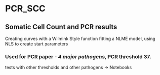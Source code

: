 # PCR_SCC

## Somatic Cell Count and PCR results

Creating curves with a Wilmink Style function
fitting a NLME model, using NLS to create start parameters

### Used for PCR paper - *4 major pathogens*, PCR threshold 37.

tests with other thresholds and other pathogens -> Notebooks
